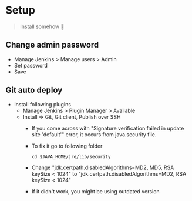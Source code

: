 # Setup

> Install somehow 🤣

## Change admin password

+ Manage Jenkins > Manage users > Admin
+ Set password
+ Save

## Git auto deploy

+ Install following plugins
    + Manage Jenkins > Plugin Manager > Available
    + Install => Git, Git client, Publish over SSH 
        + If you come across with "Signature verification failed in update site 'default'" error, it occurs from java.security file.
        + To fix it go to following folder
        
            ```cd $JAVA_HOME/jre/lib/security```

        + Change "jdk.certpath.disabledAlgorithms=MD2, MD5, RSA keySize < 1024" to "jdk.certpath.disabledAlgorithms=MD2, RSA keySize < 1024"
        + If it didn't work, you might be using outdated version
    